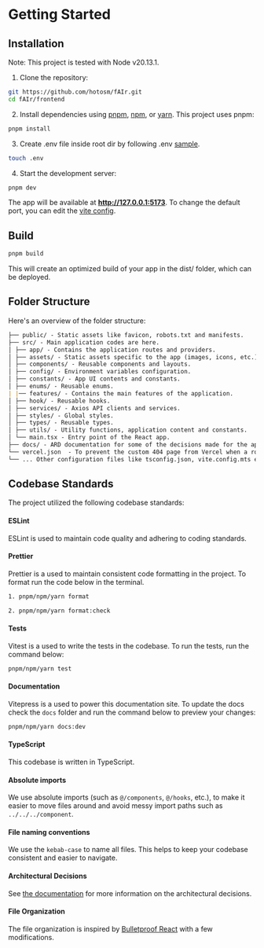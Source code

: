 # Getting Started

## Installation

Note: This project is tested with Node v20.13.1.

1. Clone the repository:

```bash
git https://github.com/hotosm/fAIr.git
cd fAIr/frontend
```

2. Install dependencies using [pnpm](https://pnpm.io/), [npm](https://www.npmjs.com/), or [yarn](https://yarnpkg.com/). This project uses pnpm:

```bash
pnpm install
```

3. Create .env file inside root dir by following .env [sample](../.env.sample).

```bash
touch .env
```

4. Start the development server:

```bash
pnpm dev
```

The app will be available at **http://127.0.0.1:5173**. To change the default port, you can edit the [vite config](../vite.config.mts).

## Build

```bash
pnpm build
```

This will create an optimized build of your app in the dist/ folder, which can be deployed.

## Folder Structure

Here's an overview of the folder structure:

```markdown
├── public/ - Static assets like favicon, robots.txt and manifests.
├── src/ - Main application codes are here.
│ ├── app/ - Contains the application routes and providers.
│ ├── assets/ - Static assets specific to the app (images, icons, etc.).
│ ├── components/ - Reusable components and layouts.
│ ├── config/ - Environment variables configuration.
│ ├── constants/ - App UI contents and constants.
│ ├── enums/ - Reusable enums.
| |── features/ - Contains the main features of the application.
│ ├── hook/ - Reusable hooks.
│ ├── services/ - Axios API clients and services.
│ ├── styles/ - Global styles.
│ ├── types/ - Reusable types.
│ ├── utils/ - Utility functions, application content and constants.
│ └── main.tsx - Entry point of the React app.
├── docs/ - ARD documentation for some of the decisions made for the app.
└── vercel.json  - To prevent the custom 404 page from Vercel when a route is visited. (This is just for the demo site deployed on Vercel.)
└── ... Other configuration files like tsconfig.json, vite.config.mts etc.
```

## Codebase Standards

The project utilized the following codebase standards:

#### ESLint

ESLint is used to maintain code quality and adhering to coding standards.

#### Prettier

Prettier is a used to maintain consistent code formatting in the project. To format run the code below in the terminal.

```bash
1. pnpm/npm/yarn format

2. pnpm/npm/yarn format:check
```
#### Tests

Vitest is a used to write the tests in the codebase. To run the tests, run the command below:

```bash
pnpm/npm/yarn test
```

#### Documentation

Vitepress is a used to power this documentation site. To update the docs check the `docs` folder and run the command below to preview your changes:

```bash
pnpm/npm/yarn docs:dev
```

#### TypeScript

This codebase is written in TypeScript.

#### Absolute imports

We use absolute imports (such as `@/components`, `@/hooks`, etc.), to make it easier to move files around and avoid messy import paths such as `../../../component`.

#### File naming conventions

We use the `kebab-case` to name all files. This helps to keep your codebase consistent and easier to navigate.

#### Architectural Decisions

See [the documentation](./architecture/README.md) for more information on the architectural decisions.

#### File Organization

The file organization is inspired by [Bulletproof React](https://github.com/alan2207/bulletproof-react) with a few modifications.

